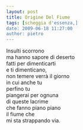 ```yaml
---
layout: post
title: Origine Del Fiume
tags: [scheggia d'essenza,]
date: 2009-06-18 11:27:00
author: pietro
---
```

Insulti scorrono<br/>ma hanno sapore di deserto<br/>fatti per dimenticarti<br/>e ti dimenticano,<br/>non temere verrà il giorno<br/>in cui anche tu<br/>perfino tu<br/>piangerai per ognuna<br/>di queste lacrime<br/>che fanno piano piano<br/>il fiume che<br/>mi sta strappando via.
